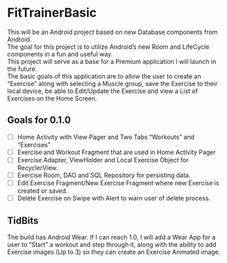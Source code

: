 # FitTrainerBasic  
  
This will be an Android project based on new Database components from Android.  
The goal for this project is to utilize Android’s new Room and LifeCycle components in a fun and useful way.  
This project will serve as a base for a Premium application I will launch in the future.  
The basic goals of this application are to allow the user to create an “Exercise” along with selecting a Muscle group, save the Exercise to their local device, be able to Edit/Update the Exercise and view a List of Exercises on the Home Screen.  
  
## Goals for 0.1.0  
  
- [ ] Home Activity with View Pager and Two Tabs “Workouts” and “Exercises”  
- [ ] Exercise and Workout Fragment that are used in Home Activity Pager  
- [ ] Exercise Adapter, ViewHolder and Local Exercise Object for RecyclerView.  
- [ ] Exercise Room, DAO and SQL Repository for persisting data.  
- [ ] Edit Exercise Fragment/New Exercise Fragment where new Exercise is created or saved.  
- [ ] Delete Exercise on Swipe with Alert to warn user of delete process.  
  
## TidBits  
  
The build has Android Wear. If I can reach 1.0, I will add a Wear App for a user to “Start” a workout and step through it, along with the ability to add Exercise images (Up to 3) so they can create an Exercise Animated image.